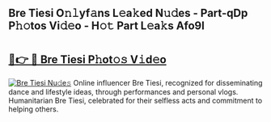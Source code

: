 ## Bre Tiesi O𝚗𝚕yf𝚊ns L𝚎a𝚔ed N𝚞𝚍es - Part-qDp P𝚑𝚘tos Vi𝚍𝚎o - H𝚘𝚝 Part L𝚎a𝚔s Afo9I

# <h2><a href="http://kf8dvw.oniu.top/?m=Bre+Tiesi">🔗👉 🔴 Bre Tiesi P𝚑ot𝚘𝚜 V𝚒d𝚎o</a></h2>

[![Bre Tiesi Nu𝚍e𝚜](https://i.imgur.com/0qMVB7G.gif)](http://kf8dvw.oniu.top/?m=Bre+Tiesi)
Online influencer Bre Tiesi, recognized for disseminating dance and lifestyle ideas, through performances and personal vlogs. Humanitarian Bre Tiesi, celebrated for their selfless acts and commitment to helping others.  
